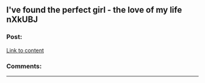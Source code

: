 ## I've found the perfect girl - the love of my life nXkUBJ

### Post:

[Link to content](http://stemshare.com/7.php#ySlxpRuM)

### Comments:

---

